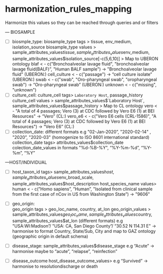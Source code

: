 # harmonization_rules_mapping
Harmonize this values so they can be reached through queries and or filters

— BIOSAMPLE
- [ ] biosmple_type: 
biosample_type tags  > tissue, env_medium, isolation_source
biosample_type values  > sample_attributes_values$tissue, sample_attributes_values$env_medium, sample_attributes_values$isolation_source[-c(5,6,10)] > Map to UBERON ontology
blaf  < -   c("Bronchoalveolar lavage fluid", "bronchoalveolar lavage fluid(BALF)”, "Human BALF sample") ->   "Bronchoalveolar lavage fluid" (UBERON:)
cell_culture < -   c("passage")  -> “cell culture isolate” (UBERON:)
swab < - c("swab", "Oro-pharyngeal swab", "oropharyngeal swab") ->  “Oro-pharyngeal swab” (UBERON:)
unknown < - c("missing", "unknown") 
- [ ] culture_cell: 
culture_cell tags> `Laboratory Host`, passage_history
culture_cell values > sample_attributes_values$`Laboratory Host`, sample_attributes_values$passage_history > Map to CL ontology
vero < -  "A total of 4 passages; Vero (3) at CDC followed by Vero E6 (1) at BEI Resources" -> “Vero” (CL:)
vero_e6 < - c("Vero E6 cells (CRL-1586)", "A total of 4 passages; Vero (3) at CDC followed by Vero E6 (1) at BEI Resources") -> “Vero E6” (CL:)
- [ ] collection_date: different formats e.g "02-Jan-2020”, "2020-02-14" , "2020”, "2020-03" (homogenize to ISO 8601 international standard)
collection_date tags> attributes_values$collection_date 
colection_date_values in formats "%d-%B-%Y", “%Y-%m-%d”, “%Y-%m”,  “%Y”

—HOST/INDIVIDUAL
- [ ] host_taxon_id tags> sample_attributes_values$host, sample_attributes_values$env_broad_scale, sample_attributes_values$host_description
host_species_name values> 
human < - c(”Homo sapiens”, ”Human”, "Isolated from clinical sample from the first case of nCov in US from Washington State”)   -> "9606"
- [ ] geo_origin:  
geo_origin tags > geo_loc_name,  country, at_lon 
geo_origin_values > sample_attributes_values$geo_loc_name, sample_attributes_values$country, sample_attributes_values$at_lon
(different formats) e.g "USA:WI:Madison”/ "USA: CA, San Diego County”/ “30.52 N 114.31 E"  ->  harmonise to format Country, State/Sub, City and map to GAZ ontology (geographic origin in default schema)
- [ ] disease_stage: sample_attributes_values$disease_stage e.g “Acute” -> harmonise maybe to “acute”, “relapse”, “reinfection”
- [ ] disease_outcome
host_disease_outcome_values> e.g “Survived”  -> harmonise to resolutiondischarge or death

